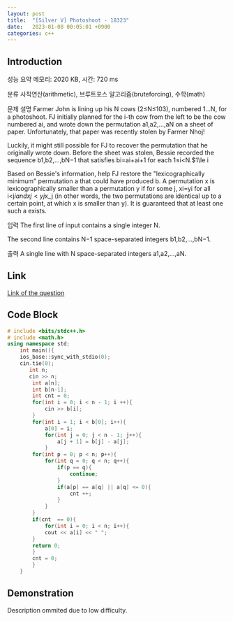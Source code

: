 ```yaml
---
layout: post
title:  "[Silver V] Photoshoot - 18323"
date:   2023-01-08 00:05:01 +0900
categories: c++
---
```


## Introduction

성능 요약
메모리: 2020 KB, 시간: 720 ms

분류
사칙연산(arithmetic), 브루트포스 알고리즘(bruteforcing), 수학(math)

문제 설명
Farmer John is lining up his N cows (2≤N≤103), numbered 1…N, for a photoshoot. FJ initially planned for the i-th cow from the left to be the cow numbered ai, and wrote down the permutation a1,a2,…,aN on a sheet of paper. Unfortunately, that paper was recently stolen by Farmer Nhoj!

Luckily, it might still possible for FJ to recover the permutation that he originally wrote down. Before the sheet was stolen, Bessie recorded the sequence b1,b2,…,bN−1 that satisfies bi=ai+ai+1 for each 1≤i<N.$1\le i

Based on Bessie's information, help FJ restore the "lexicographically minimum" permutation a that could have produced b. A permutation x is lexicographically smaller than a permutation y if for some j, xi=yi for all i<j$i and xj<yj$x_j (in other words, the two permutations are identical up to a certain point, at which x is smaller than y). It is guaranteed that at least one such a exists.

입력
The first line of input contains a single integer N.

The second line contains N−1 space-separated integers b1,b2,…,bN−1.

출력
A single line with N space-separated integers a1,a2,…,aN.

## Link

[Link of the question](https://www.acmicpc.net/problem/18323)

## Code Block

```c++
# include <bits/stdc++.h>
# include <math.h>
using namespace std;
    int main(){
    ios_base::sync_with_stdio(0);
    cin.tie(0);
       int n;
       cin >> n;
        int a[n];
        int b[n-1];
        int cnt = 0;
        for(int i = 0; i < n - 1; i ++){
            cin >> b[i];
        }
        for(int i = 1; i < b[0]; i++){
            a[0] = i;
            for(int j = 0; j < n - 1; j++){
                a[j + 1] = b[j] - a[j];
            }
        for(int p = 0; p < n; p++){
            for(int q = 0; q < n; q++){
                if(p == q){
                    continue;
                }
                if(a[p] == a[q] || a[q] <= 0){
                    cnt ++;
                }
            }
        }
        if(cnt  == 0){
            for(int i = 0; i < n; i++){
            cout << a[i] << " ";
        }
        return 0;
        }
        cnt = 0;
        }
    }
```

## Demonstration

Description ommited due to low difficulty.
